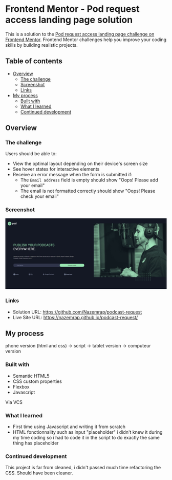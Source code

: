# Frontend Mentor - Pod request access landing page solution

This is a solution to the [Pod request access landing page challenge on Frontend Mentor](https://www.frontendmentor.io/challenges/pod-request-access-landing-page-eyTmdkLSG). Frontend Mentor challenges help you improve your coding skills by building realistic projects. 

## Table of contents

- [Overview](#overview)
  - [The challenge](#the-challenge)
  - [Screenshot](#screenshot)
  - [Links](#links)
- [My process](#my-process)
  - [Built with](#built-with)
  - [What I learned](#what-i-learned)
  - [Continued development](#continued-development)


## Overview

### The challenge

Users should be able to:

- View the optimal layout depending on their device's screen size
- See hover states for interactive elements
- Receive an error message when the form is submitted if:
  - The `Email address` field is empty should show "Oops! Please add your email"
  - The email is not formatted correctly should show "Oops! Please check your email"

### Screenshot

![](./screenshot.jpg)


### Links

- Solution URL: https://github.com/Nazemrap/podcast-request
- Live Site URL: https://nazemrap.github.io/podcast-request/

## My process

phone version (html and css) -> script -> tablet version -> computeur version


### Built with

- Semantic HTML5
- CSS custom properties
- Flexbox
- Javascript

Via VCS



### What I learned

- First time using Javascript and writing it from scratch
- HTML fonctionnality such as input "placeholder" i didn't knew it during my time coding so i had to code it in the script to do exactly the same thing has placeholder


### Continued development

This project is far from cleaned, i didn't passed much time refactoring the CSS. Should have been cleaner.

